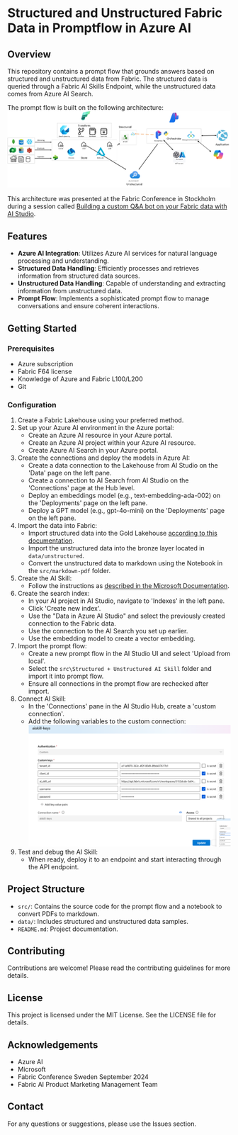 # Structured and Unstructured Fabric Data in Promptflow in Azure AI

## Overview
This repository contains a prompt flow that grounds answers based on structured and unstructured data from Fabric. The structured data is queried through a Fabric AI Skills Endpoint, while the unstructured data comes from Azure AI Search.

The prompt flow is built on the following architecture:
![architecture](images/image-1.png)

This architecture was presented at the Fabric Conference in Stockholm during a session called [Building a custom Q&A bot on your Fabric data with AI Studio](https://www.sharepointeurope.com/events/building-a-custom-qa-bot-on-your-fabric-data-with-ai-studio/).

## Features
- **Azure AI Integration**: Utilizes Azure AI services for natural language processing and understanding.
- **Structured Data Handling**: Efficiently processes and retrieves information from structured data sources.
- **Unstructured Data Handling**: Capable of understanding and extracting information from unstructured data.
- **Prompt Flow**: Implements a sophisticated prompt flow to manage conversations and ensure coherent interactions.

## Getting Started

### Prerequisites
- Azure subscription
- Fabric F64 license
- Knowledge of Azure and Fabric L100/L200
- Git

### Configuration
1. Create a Fabric Lakehouse using your preferred method.
2. Set up your Azure AI environment in the Azure portal:
    - Create an Azure AI resource in your Azure portal.
    - Create an Azure AI project within your Azure AI resource.
    - Create Azure AI Search in your Azure portal.
3. Create the connections and deploy the models in Azure AI:
    - Create a data connection to the Lakehouse from AI Studio on the 'Data' page on the left pane.
    - Create a connection to AI Search from AI Studio on the 'Connections' page at the Hub level.
    - Deploy an embeddings model (e.g., text-embedding-ada-002) on the 'Deployments' page on the left pane.
    - Deploy a GPT model (e.g., gpt-4o-mini) on the 'Deployments' page on the left pane.
4. Import the data into Fabric:
    - Import structured data into the Gold Lakehouse [according to this documentation](https://learn.microsoft.com/en-us/fabric/data-science/ai-skill-scenario#create-a-lakehouse-with-adventureworksdw).
    - Import the unstructured data into the bronze layer located in `data/unstructured`.
    - Convert the unstructured data to markdown using the Notebook in the `src/markdown-pdf` folder.
5. Create the AI Skill:
    - Follow the instructions as [described in the Microsoft Documentation](https://learn.microsoft.com/en-us/fabric/data-science/ai-skill-scenario#create-an-ai-skill).
6. Create the search index:
    - In your AI project in AI Studio, navigate to 'Indexes' in the left pane.
    - Click 'Create new index'.
    - Use the "Data in Azure AI Studio" and select the previously created connection to the Fabric data.
    - Use the connection to the AI Search you set up earlier.
    - Use the embedding model to create a vector embedding.
7. Import the prompt flow:
    - Create a new prompt flow in the AI Studio UI and select 'Upload from local'.
    - Select the `src\Structured + Unstructured AI Skill` folder and import it into prompt flow.
    - Ensure all connections in the prompt flow are rechecked after import.
8. Connect AI Skill:
    - In the 'Connections' pane in the AI Studio Hub, create a 'custom connection'.
    - Add the following variables to the custom connection:
    ![screenshot_connection](images/image.png)
9. Test and debug the AI Skill:
    - When ready, deploy it to an endpoint and start interacting through the API endpoint.

## Project Structure
- `src/`: Contains the source code for the prompt flow and a notebook to convert PDFs to markdown.
- `data/`: Includes structured and unstructured data samples.
- `README.md`: Project documentation.

## Contributing
Contributions are welcome! Please read the contributing guidelines for more details.

## License
This project is licensed under the MIT License. See the LICENSE file for details.

## Acknowledgements
- Azure AI
- Microsoft
- Fabric Conference Sweden September 2024
- Fabric AI Product Marketing Management Team

## Contact
For any questions or suggestions, please use the Issues section.